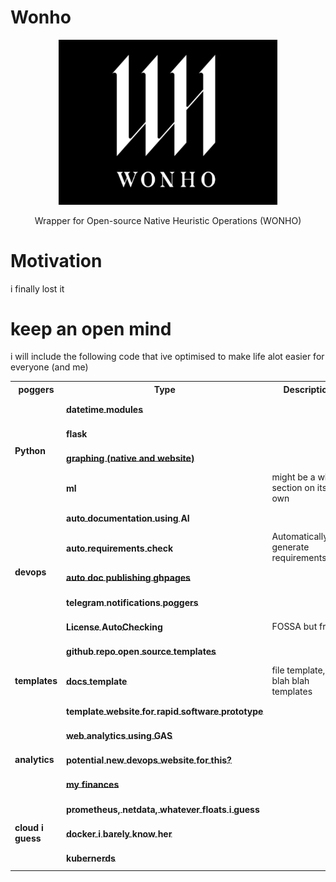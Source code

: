 # Wonho
<p align="center">
  <img src="readme.png" width="350" title="keep an open mind girl">
</p>
<p align="center">
   Wrapper for Open-source Native Heuristic Operations (WONHO)
</p>


# Motivation

i finally lost it

# keep an open mind
i will include the following code that ive optimised to make life alot easier for everyone (and me)




<table style="max-width:100%;table-layout:auto;">
  <tr style="text-align:center;">
    <th>poggers</th>
    <th>Type</th>
    <th>Description</th>
    <th>Status</th>
  </tr>
  <!-- Python -->
  <tr>
    <td rowspan="4"><b>Python</b></td>
    <td rowspan="1"><b><a style="white-space:nowrap; display:inline-block;" href="./"><div style='vertical-align:middle; display:inline;'>datetime modules</div></a></b></td>
    <td rowspan="1"></td>
    <td rowspan="1"><code>Not Started</code></td>
  </tr>
  <tr>
    <td rowspan="1"><b><a style="white-space:nowrap; display:inline-block;" href="./"><div style='vertical-align:middle; display:inline;'>flask</div></a></b></td>
    <td rowspan="1"></td>
    <td rowspan="1"><code>Not Started</code></td>
  </tr>
  <tr>
    <td rowspan="1"><b><a style="white-space:nowrap; display:inline-block;" href="./"><div style='vertical-align:middle; display:inline;'>graphing (native and website)</div></a></b></td>
    <td rowspan="1"></td>
    <td rowspan="1"><code>Not Started</code></td>
  </tr>
  <tr>
    <td rowspan="1"><b><a style="white-space:nowrap; display:inline-block;" href="./"><div style='vertical-align:middle; display:inline;'>ml</div></a></b></td>
    <td rowspan="1">might be a whole section on its own</td>
    <td rowspan="1"><code>Not Started</code></td>
  </tr>
  <!-- devops -->
  <tr>
    <td rowspan="5"><b>devops</b></td>
    <td rowspan="1"><b><a style="white-space:nowrap; display:inline-block;" href="./"><div style='vertical-align:middle; display:inline;'>auto documentation using AI</div></a></b></td>
    <td rowspan="1"></td>
    <td rowspan="1"><code>Not Started</code></td>
  </tr>
  <tr>
    <td rowspan="1"><b><a style="white-space:nowrap; display:inline-block;" href="./"><div style='vertical-align:middle; display:inline;'>auto requirements check</div></a></b></td>
    <td rowspan="1">Automatically generate requirements.txt?</td>
    <td rowspan="1"><code>Not Started</code></td>
  </tr>
  <tr>
    <td rowspan="1"><b><a style="white-space:nowrap; display:inline-block;" href="./"><div style='vertical-align:middle; display:inline;'>auto doc publishing ghpages</div></a></b></td>
    <td rowspan="1"></td>
    <td rowspan="1"><code>Not Started</code></td>
  </tr>
  <tr>
    <td rowspan="1"><b><a style="white-space:nowrap; display:inline-block;" href="./"><div style='vertical-align:middle; display:inline;'>telegram notifications poggers</div></a></b></td>
    <td rowspan="1"></td>
    <td rowspan="1"><code>Not Started</code></td>
  </tr>
  <tr>
    <td rowspan="1"><b><a style="white-space:nowrap; display:inline-block;" href="./"><div style='vertical-align:middle; display:inline;'>License AutoChecking </div></a></b></td>
    <td rowspan="1">FOSSA but free?</td>
    <td rowspan="1"><code>Not Started</code></td>
  </tr>
  <!-- templates -->
  <tr>
    <td rowspan="3"><b>templates</b></td>
    <td rowspan="1"><b><a style="white-space:nowrap; display:inline-block;" href="./templates/readme"><div style='vertical-align:middle; display:inline;'>github repo open source templates
</div></a></b></td>
    <td rowspan="1"></td>
    <td rowspan="1">In Progress</td>
  </tr>
  <tr>
    <td rowspan="1"><b><a style="white-space:nowrap; display:inline-block;" href="./"><div style='vertical-align:middle; display:inline;'>docs template
</div></a></b></td>
    <td rowspan="1">file template, blah blah templates</td>
    <td rowspan="1"><code>Not Started</code></td>
  </tr>
  <tr>
    <td rowspan="1"><b><a style="white-space:nowrap; display:inline-block;" href="./"><div style='vertical-align:middle; display:inline;'>template website for rapid software prototype
</div></a></b></td>
    <td rowspan="1"></td>
    <td rowspan="1"><code>Not Started</code></td>
  </tr>
  <!-- analytics -->
  <tr>
    <td rowspan="3"><b>analytics</b></td>
    <td rowspan="1"><b><a style="white-space:nowrap; display:inline-block;" href="./"><div style='vertical-align:middle; display:inline;'>web analytics using GAS
</div></a></b></td>
    <td rowspan="1"></td>
    <td rowspan="1"><code>Not Started</code></td>
  </tr>
  <tr>
    <td rowspan="1"><b><a style="white-space:nowrap; display:inline-block;" href="./"><div style='vertical-align:middle; display:inline;'>potential new devops website for this?
</div></a></b></td>
    <td rowspan="1"></td>
    <td rowspan="1"><code>Not Started</code></td>
  </tr>
  <tr>
    <td rowspan="1"><b><a style="white-space:nowrap; display:inline-block;" href="./"><div style='vertical-align:middle; display:inline;'>my finances
</div></a></b></td>
    <td rowspan="1"></td>
    <td rowspan="1"><code>Not Started</code></td>
  </tr>
  <!-- cloud i guess -->
  <tr>
    <td rowspan="3"><b>cloud i guess
</b></td>
    <td rowspan="1"><b><a style="white-space:nowrap; display:inline-block;" href="./"><div style='vertical-align:middle; display:inline;'>prometheus, netdata, whatever floats i guess

</div></a></b></td>
    <td rowspan="1"></td>
    <td rowspan="1"><code>Not Started</code></td>
  </tr>
  <tr>
    <td rowspan="1"><b><a style="white-space:nowrap; display:inline-block;" href="./"><div style='vertical-align:middle; display:inline;'>docker i barely know her
</div></a></b></td>
    <td rowspan="1"></td>
    <td rowspan="1"><code>Not Started</code></td>
  </tr>
  <tr>
    <td rowspan="1"><b><a style="white-space:nowrap; display:inline-block;" href="./"><div style='vertical-align:middle; display:inline;'>kubernerds
</div></a></b></td>
    <td rowspan="1"></td>
    <td rowspan="1"><code>Not Started</code></td>
  </tr>

</table>

